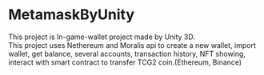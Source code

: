 # MetamaskByUnity
This project is In-game-wallet project made by Unity 3D.<br>
This project uses Nethereum and Moralis api to create a new wallet, import wallet, get balance, several accounts, transaction history, NFT showing, interact with smart contract to transfer TCG2 coin.(Ethereum, Binance)
